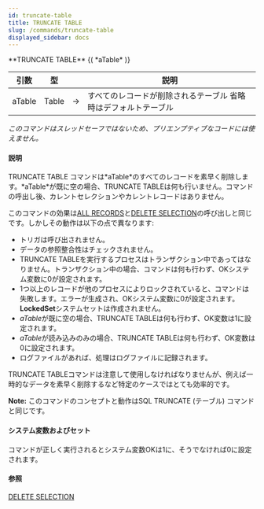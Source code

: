 ```yaml
---
id: truncate-table
title: TRUNCATE TABLE
slug: /commands/truncate-table
displayed_sidebar: docs
---
```


<!--REF #_command_.TRUNCATE TABLE.Syntax-->**TRUNCATE TABLE** {( *aTable* )}<!-- END REF-->
<!--REF #_command_.TRUNCATE TABLE.Params-->
| 引数 | 型 |  | 説明 |
| --- | --- | --- | --- |
| aTable | Table | &#8594;  | すべてのレコードが削除されるテーブル 省略時はデフォルトテーブル |

<!-- END REF-->

*このコマンドはスレッドセーフではないため、プリエンプティブなコードには使えません。*


#### 説明 

<!--REF #_command_.TRUNCATE TABLE.Summary-->TRUNCATE TABLE コマンドは*aTable*のすべてのレコードを素早く削除します。<!-- END REF-->*aTable*が既に空の場合、TRUNCATE TABLEは何も行いません。コマンドの呼出し後、カレントセレクションやカレントレコードはありません。

このコマンドの効果は[ALL RECORDS](all-records.md "ALL RECORDS")と[DELETE SELECTION](delete-selection.md "DELETE SELECTION")の呼び出しと同じです。しかしその動作は以下の点で異なります:

* トリガは呼び出されません。
* データの参照整合性はチェックされません。
* TRUNCATE TABLEを実行するプロセスはトランザクション中であってはなりません。トランザクション中の場合、コマンドは何も行わず、OKシステム変数に0が設定されます。
* 1つ以上のレコードが他のプロセスによりロックされていると、コマンドは失敗します。エラーが生成され、OKシステム変数に0が設定されます。**LockedSet**システムセットは作成されません。
* *aTable*が既に空の場合、TRUNCATE TABLEは何も行わず、OK変数は1に設定されます。
* *aTable*が読み込みのみの場合、TRUNCATE TABLEは何も行わず、OK変数は0に設定されます。
* ログファイルがあれば、処理はログファイルに記録されます。

TRUNCATE TABLEコマンドは注意して使用しなければなりませんが、例えば一時的なデータを素早く削除するなど特定のケースではとても効率的です。

**Note:** このコマンドのコンセプトと動作はSQL TRUNCATE (テーブル) コマンドと同じです。

#### システム変数およびセット 

コマンドが正しく実行されるとシステム変数OKは1に、そうでなければ0に設定されます。

#### 参照 

[DELETE SELECTION](delete-selection.md)  